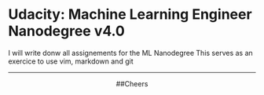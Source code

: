 # Udacity: Machine Learning Engineer Nanodegree v4.0
I will write donw all assignements for the ML Nanodegree
This serves as an exercice to use vim, markdown and git

---
<p align=center>
##Cheers
</p>
